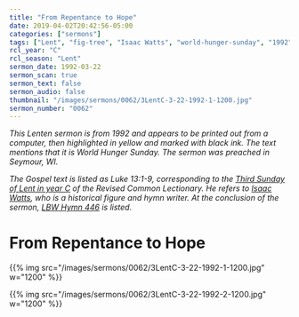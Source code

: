 ```yaml
---
title: "From Repentance to Hope"
date: 2019-04-02T20:42:56-05:00
categories: ["sermons"]
tags: ["Lent", "fig-tree", "Isaac Watts", "world-hunger-sunday", "1992"]
rcl_year: "C"
rcl_season: "Lent"
sermon_date: 1992-03-22
sermon_scan: true
sermon_text: false
sermon_audio: false
thumbnail: "/images/sermons/0062/3LentC-3-22-1992-1-1200.jpg"
sermon_number: "0062"
---
```

_This Lenten sermon is from 1992 and appears to be printed out from a computer, then highlighted in yellow and marked with black ink. The text mentions that it is World Hunger Sunday. The sermon was preached in Seymour, WI._

<!--more-->

_The Gospel text is listed as Luke 13:1-9, corresponding to the [Third Sunday of Lent in year C](https://lectionary.library.vanderbilt.edu/texts.php?id=119) of the Revised Common Lectionary. He refers to [Isaac Watts](https://www.christianitytoday.com/history/people/poets/isaac-watts.html), who is a historical figure and hymn writer. At the conclusion of the sermon, [LBW Hymn 446](https://hymnary.org/hymn/LBoW1978/446) is listed._

# From Repentance to Hope

{{% img src="/images/sermons/0062/3LentC-3-22-1992-1-1200.jpg" w="1200" %}}

{{% img src="/images/sermons/0062/3LentC-3-22-1992-2-1200.jpg" w="1200" %}}